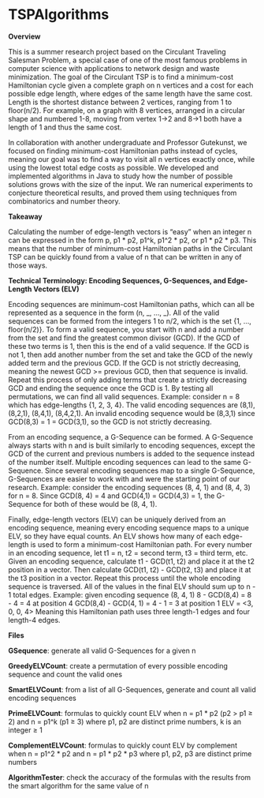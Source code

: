 # TSPAlgorithms

**Overview**

This is a summer research project based on the Circulant Traveling Salesman Problem, a special case of one of the most famous problems in computer science with applications to network design and waste minimization. The goal of the Circulant TSP is to find a minimum-cost Hamiltonian cycle given a complete graph on n vertices and a cost for each possible edge length, where edges of the same length have the same cost. Length is the shortest distance between 2 vertices, ranging from 1 to floor(n/2). For example, on a graph with 8 vertices, arranged in a circular shape and numbered 1-8, moving from vertex 1→2 and 8→1 both have a length of 1 and thus the same cost. 

In collaboration with another undergraduate and Professor Gutekunst, we focused on finding minimum-cost Hamiltonian paths instead of cycles, meaning our goal was to find a way to visit all n vertices exactly once, while using the lowest total edge costs as possible. We developed and implemented algorithms in Java to study how the number of possible solutions grows with the size of the input. We ran numerical experiments to conjecture theoretical results, and proved them using techniques from combinatorics and number theory.

**Takeaway**

Calculating the number of edge-length vectors is “easy” when an integer n can be expressed in the form p, p1 * p2, p1^k, p1^2 * p2, or p1 * p2 * p3. This means that the number of minimum-cost Hamiltonian paths in the Circulant TSP can be quickly found from a value of n that can be written in any of those ways.

**Technical Terminology: Encoding Sequences, G-Sequences, and Edge-Length Vectors (ELV)**

Encoding sequences are minimum-cost Hamiltonian paths, which can all be represented as a sequence in the form (n, _, …, _). All of the valid sequences can be formed from the integers 1 to n/2, which is the set {1, …, floor(n/2)}. To form a valid sequence, you start with n and add a number from the set and find the greatest common divisor (GCD). If the GCD of these two terms is 1, then this is the end of a valid sequence. If the GCD is not 1, then add another number from the set and take the GCD of the newly added term and the previous GCD. If the GCD is not strictly decreasing, meaning the newest GCD >= previous GCD, then that sequence is invalid. Repeat this process of only adding terms that create a strictly decreasing GCD and ending the sequence once the GCD is 1. By testing all permutations, we can find all valid sequences. 
Example: consider n = 8 which has edge-lengths {1, 2, 3, 4}. The valid encoding sequences are (8,1), (8,2,1), (8,4,1), (8,4,2,1). An invalid encoding sequence would be (8,3,1) since GCD(8,3) = 1 = GCD(3,1), so the GCD is not strictly decreasing.

From an encoding sequence, a G-Sequence can be formed. A G-Sequence always starts with n and is built similarly to encoding sequences, except the GCD of the current and previous numbers is added to the sequence instead of the number itself. Multiple encoding sequences can lead to the same G-Sequence. Since several encoding sequences map to a single G-Sequence, G-Sequences are easier to work with and were the starting point of our research.
Example: consider the encoding sequences (8, 4, 1) and (8, 4, 3) for n = 8. Since GCD(8, 4) = 4 and GCD(4,1) = GCD(4,3) = 1, the G-Sequence for both of these would be (8, 4, 1). 

Finally, edge-length vectors (ELV) can be uniquely derived from an encoding sequence, meaning every encoding sequence maps to a unique ELV, so they have equal counts. An ELV shows how many of each edge-length is used to form a minimum-cost Hamiltonian path. For every number in an encoding sequence, let t1 = n, t2 = second term, t3 = third term, etc. Given an encoding sequence, calculate t1 - GCD(t1, t2) and place it at the t2 position in a vector. Then calculate GCD(t1, t2) - GCD(t2, t3) and place it at the t3 position in a vector. Repeat this process until the whole encoding sequence is traversed. All of the values in the final ELV should sum up to n - 1 total edges.
Example: given encoding sequence (8, 4, 1)
8 - GCD(8,4) = 8 - 4 = 4 at position 4
GCD(8,4) - GCD(4, 1) = 4 - 1 = 3 at position 1
ELV = <3, 0, 0, 4>
Meaning this Hamiltonian path uses three length-1 edges and four length-4 edges.

**Files**

**GSequence**: generate all valid G-Sequences for a given n

**GreedyELVCount**: create a permutation of every possible encoding sequence and count the valid ones

**SmartELVCount**: from a list of all G-Sequences, generate and count all valid encoding sequences

**PrimeELVCount**: formulas to quickly count ELV when n = p1 * p2 (p2 > p1 ≥ 2) and n = p1^k (p1 ≥ 3) where p1, p2 are distinct prime numbers, k is an integer ≥ 1

**ComplementELVCount**: formulas to quickly count ELV by complement when n = p1^2 * p2 and n = p1 * p2 * p3 where p1, p2, p3 are distinct prime numbers

**AlgorithmTester**: check the accuracy of the formulas with the results from the smart algorithm for the same value of n
